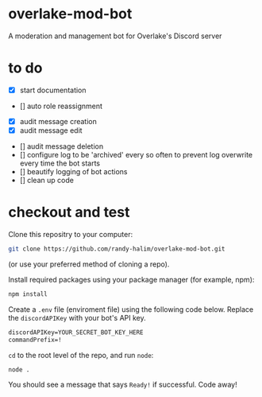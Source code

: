 # overlake-mod-bot
A moderation and management bot for Overlake's Discord server

# to do
- [x] start documentation
- [] auto role reassignment
- [x] audit message creation
- [x] audit message edit
- [] audit message deletion
- [] configure log to be 'archived' every so often to prevent log overwrite every time the bot starts
- [] beautify logging of bot actions
- [] clean up code

# checkout and test
Clone this repositry to your computer:
```bash
git clone https://github.com/randy-halim/overlake-mod-bot.git
```
(or use your preferred method of cloning a repo).

Install required packages using your package manager (for example, npm):
```bash
npm install
```

Create a `.env` file (enviroment file) using the following code below. Replace the `discordAPIKey` with your bot's API key.
```txt
discordAPIKey=YOUR_SECRET_BOT_KEY_HERE
commandPrefix=!
```

`cd` to the root level of the repo, and run `node`:
```bash
node .
```
You should see a message that says `Ready!` if successful.
Code away!

